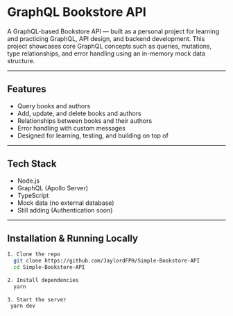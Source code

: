 # GraphQL Bookstore API
A GraphQL-based Bookstore API — built as a personal project for learning and practicing GraphQL, API design, and backend development. 
This project showcases core GraphQL concepts such as queries, mutations, type relationships, and error handling using an in-memory mock data structure.

---

##  Features
- Query books and authors
- Add, update, and delete books and authors
- Relationships between books and their authors
- Error handling with custom messages
- Designed for learning, testing, and building on top of

---

## Tech Stack
- Node.js
- GraphQL (Apollo Server)
- TypeScript 
- Mock data (no external database)
- Still adding (Authentication soon)
  
---

## Installation & Running Locally
```bash
1. Clone the repo
  git clone https://github.com/JaylordFPH/Simple-Bookstore-API
  cd Simple-Bookstore-API
   
2. Install dependencies
  yarn
   
3. Start the server
 yarn dev
